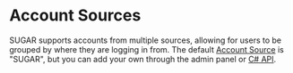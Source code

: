# Account Sources
SUGAR supports accounts from multiple sources, allowing for users to be grouped by where they are logging in from. The default [Account Source](http://docs.sugarengine.org/api/PlayGen.SUGAR.Server.Model.AccountSource.html) is "SUGAR", but you can add your own through the admin panel or [C# API](http://docs.sugarengine.org/api/PlayGen.SUGAR.Server.WebAPI.Controllers.AccountSourceController.html).